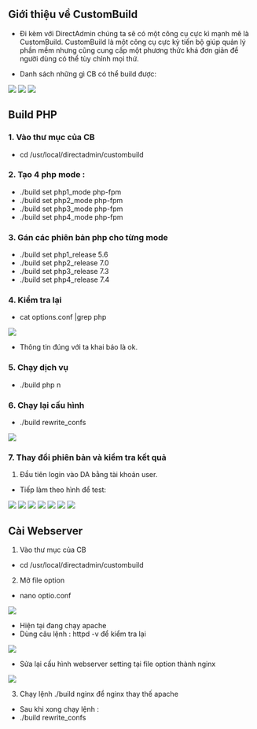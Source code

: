 ## Giới thiệu về CustomBuild

- Đi kèm với DirectAdmin chúng ta sẽ có một công cụ cực kì mạnh mẽ là CustomBuild. CustomBuild là một công cụ cực kỳ tiến bộ giúp quản lý phần mềm nhưng cũng cung cấp một phương thức khá đơn giản để người dùng có thể tùy chỉnh mọi thứ.

- Danh sách những gì CB có thể build được: 

<img src="image/1.PNG">
<img src="image/2.PNG">
<img src="image/3.PNG">

## Build PHP
### 1. Vào thư mục của CB
- cd /usr/local/directadmin/custombuild
### 2. Tạo 4 php mode :
- ./build set php1_mode php-fpm
- ./build set php2_mode php-fpm
- ./build set php3_mode php-fpm
- ./build set php4_mode php-fpm
### 3. Gán các phiên bản php cho từng mode
- ./build set php1_release 5.6
- ./build set php2_release 7.0
- ./build set php3_release 7.3
- ./build set php4_release 7.4

### 4. Kiểm tra lại 
- cat options.conf |grep php

<img src="image/6.PNG">

- Thông tin đúng với ta khai báo là ok.

### 5. Chạy dịch vụ
- ./build php n

### 6. Chạy lại cấu hình

- ./build rewrite_confs

<img src="image/7.PNG">

### 7. Thay đổi phiên bản và kiểm tra kết quả
1. Đầu tiên login vào DA bằng tài khoản user.
- Tiếp làm theo hình để test: 

<img src="image/8.PNG">
<img src="image/9.PNG">
<img src="image/10.PNG">
<img src="image/11.PNG">
<img src="image/12.PNG">
<img src="image/13.PNG">
<img src="image/14.PNG">

## Cài Webserver
1. Vào thư mục của CB
- cd /usr/local/directadmin/custombuild 
2. Mở file option 
- nano optio.conf

<img src="image/15.PNG">

- Hiện tại đang chạy apache
- Dùng câu lệnh : httpd -v để kiểm tra lại

<img src="image/16.PNG">

- Sửa lại cấu hình webserver setting tại file option thành nginx

<img src="image/17.PNG">

3. Chạy lệnh ./build nginx để nginx thay thế apache
- Sau khi xong chạy lệnh :
- ./build rewrite_confs

